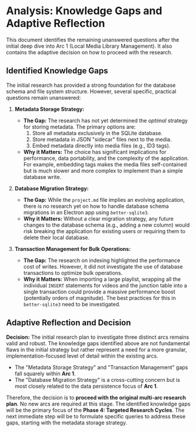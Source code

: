 # Analysis: Knowledge Gaps and Adaptive Reflection

This document identifies the remaining unanswered questions after the initial deep dive into Arc 1 (Local Media Library Management). It also contains the adaptive decision on how to proceed with the research.

## Identified Knowledge Gaps

The initial research has provided a strong foundation for the database schema and file system structure. However, several specific, practical questions remain unanswered:

1.  **Metadata Storage Strategy:**
    *   **The Gap:** The research has not yet determined the *optimal* strategy for storing metadata. The primary options are:
        1.  Store all metadata exclusively in the SQLite database.
        2.  Store metadata in JSON "sidecar" files next to the media.
        3.  Embed metadata directly into media files (e.g., ID3 tags).
    *   **Why it Matters:** The choice has significant implications for performance, data portability, and the complexity of the application. For example, embedding tags makes the media files self-contained but is much slower and more complex to implement than a simple database write.

2.  **Database Migration Strategy:**
    *   **The Gap:** While the `project.md` file implies an evolving application, there is no research yet on how to handle database schema migrations in an Electron app using `better-sqlite3`.
    *   **Why it Matters:** Without a clear migration strategy, any future changes to the database schema (e.g., adding a new column) would risk breaking the application for existing users or requiring them to delete their local database.

3.  **Transaction Management for Bulk Operations:**
    *   **The Gap:** The research on indexing highlighted the performance cost of writes. However, it did not investigate the use of database transactions to optimize bulk operations.
    *   **Why it Matters:** When importing a large playlist, wrapping all the individual `INSERT` statements for videos and the junction table into a single transaction could provide a massive performance boost (potentially orders of magnitude). The best practices for this in `better-sqlite3` need to be investigated.

## Adaptive Reflection and Decision

**Decision:** The initial research plan to investigate three distinct arcs remains valid and robust. The knowledge gaps identified above are not fundamental flaws in the initial strategy but rather represent a need for a more granular, implementation-focused level of detail within the existing arcs.

*   The "Metadata Storage Strategy" and "Transaction Management" gaps fall squarely within **Arc 1**.
*   The "Database Migration Strategy" is a cross-cutting concern but is most closely related to the data persistence focus of **Arc 1**.

Therefore, the decision is to **proceed with the original multi-arc research plan**. No new arcs are required at this stage. The identified knowledge gaps will be the primary focus of the **Phase 4: Targeted Research Cycles**. The next immediate step will be to formulate specific queries to address these gaps, starting with the metadata storage strategy.